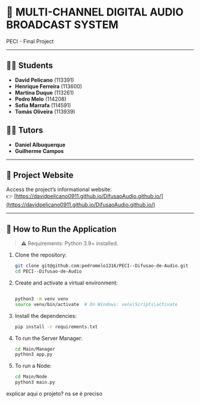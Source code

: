 # 📡 MULTI-CHANNEL DIGITAL AUDIO BROADCAST SYSTEM

PECI - Final Project

---

## 👨‍🎓 Students

- **David Pelicano** (113391)  
- **Henrique Ferreira** (113600)  
- **Martina Duque** (113261)  
- **Pedro Melo** (114208)  
- **Sofia Marrafa** (114591)  
- **Tomás Oliveira** (113939)

## 👨‍🏫 Tutors

- **Daniel Albuquerque**  
- **Guilherme Campos**

---

## 🔗 Project Website

Access the project’s informational website:  
👉 [https://davidpelicano0911.github.io/DifusaoAudio.github.io/](https://davidpelicano0911.github.io/DifusaoAudio.github.io/)

---

## 🚀 How to Run the Application

> ⚠️ Requirements: Python 3.9+ installed.

1. Clone the repository:
   ```bash
   git clone git@github.com:pedromelo1316/PECI--Difusao-de-Audio.git
   cd PECI--Difusao-de-Audio
   
2. Create and activate a virtual environment:
    ```bash

   python3 -m venv venv
   source venv/bin/activate  # On Windows: venv\Scripts\activate
   
4. Install the dependencies:
   ```bash
   pip install -r requirements.txt
   
6. To run the Server Manager:
   ```bash
   cd Main/Manager
   python3 app.py
   
8. To run a Node:
   ```bash
   cd Main/Node
   python3 main.py


explicar aqui o projeto? ns se é preciso



